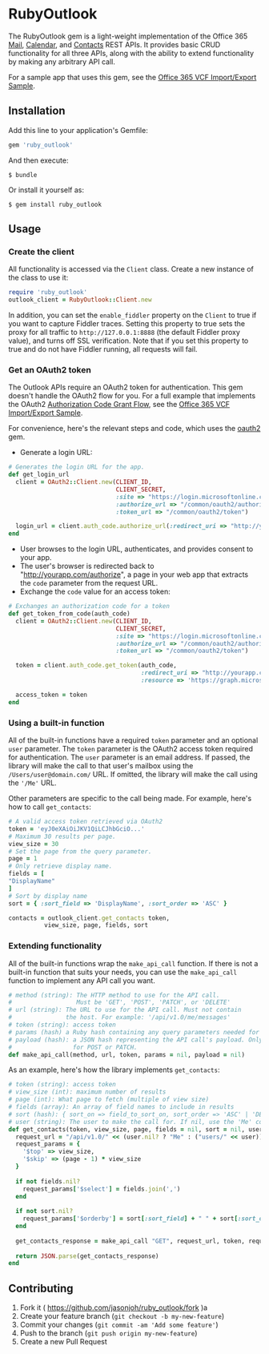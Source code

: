 # RubyOutlook

The RubyOutlook gem is a light-weight implementation of the Office 365 [Mail](https://msdn.microsoft.com/office/office365/APi/mail-rest-operations), [Calendar](https://msdn.microsoft.com/office/office365/APi/calendar-rest-operations), and [Contacts](https://msdn.microsoft.com/office/office365/APi/contacts-rest-operations) REST APIs. It provides basic CRUD functionality for all three APIs, along with the ability to extend functionality by making any arbitrary API call.

For a sample app that uses this gem, see the [Office 365 VCF Import/Export Sample](https://github.com/jasonjoh/o365-vcftool).

## Installation

Add this line to your application's Gemfile:

```ruby
gem 'ruby_outlook'
```

And then execute:

    $ bundle

Or install it yourself as:

    $ gem install ruby_outlook

## Usage

### Create the client

All functionality is accessed via the `Client` class. Create a new instance of the class to use it:

```ruby
require 'ruby_outlook'
outlook_client = RubyOutlook::Client.new
```

In addition, you can set the `enable_fiddler` property on the `Client` to true if you want to capture Fiddler traces. Setting this property to true sets the proxy for all traffic to `http://127.0.0.1:8888` (the default Fiddler proxy value), and turns off SSL verification. Note that if you set this property to true and do not have Fiddler running, all requests will fail.

### Get an OAuth2 token ###

The Outlook APIs require an OAuth2 token for authentication. This gem doesn't handle the OAuth2 flow for you. For a full example that implements the OAuth2 [Authorization Code Grant Flow](https://msdn.microsoft.com/en-us/library/azure/dn645542.aspx), see the [Office 365 VCF Import/Export Sample](https://github.com/jasonjoh/o365-vcftool).

For convenience, here's the relevant steps and code, which uses the [oauth2](https://rubygems.org/gems/oauth2) gem.

- Generate a login URL:
```ruby
# Generates the login URL for the app.
def get_login_url
  client = OAuth2::Client.new(CLIENT_ID,
                              CLIENT_SECRET,
                              :site => "https://login.microsoftonline.com",
                              :authorize_url => "/common/oauth2/authorize",
                              :token_url => "/common/oauth2/token")

  login_url = client.auth_code.authorize_url(:redirect_uri => "http://yourapp.com/authorize")
end
```
- User browses to the login URL, authenticates, and provides consent to your app.
- The user's browser is redirected back to "http://yourapp.com/authorize", a page in your web app that extracts the `code` parameter from the request URL.
- Exchange the `code` value for an access token:
```ruby
# Exchanges an authorization code for a token
def get_token_from_code(auth_code)
  client = OAuth2::Client.new(CLIENT_ID,
                              CLIENT_SECRET,
                              :site => "https://login.microsoftonline.com",
                              :authorize_url => "/common/oauth2/authorize",
                              :token_url => "/common/oauth2/token")

  token = client.auth_code.get_token(auth_code,
                                     :redirect_uri => "http://yourapp.com/authorize",
                                     :resource => 'https://graph.microsoft.com')

  access_token = token
end
```

### Using a built-in function

All of the built-in functions have a required `token` parameter and an optional `user` parameter. The `token` parameter is the OAuth2 access token required for authentication. The `user` parameter is an email address. If passed, the library will make the call to that user's mailbox using the `/Users/user@domain.com/` URL. If omitted, the library will make the call using the `'/Me'` URL.

Other parameters are specific to the call being made. For example, here's how to call `get_contacts`:

```ruby
# A valid access token retrieved via OAuth2
token = 'eyJ0eXAiOiJKV1QiLCJhbGciO...'
# Maximum 30 results per page.
view_size = 30
# Set the page from the query parameter.
page = 1
# Only retrieve display name.
fields = [
"DisplayName"
]
# Sort by display name
sort = { :sort_field => 'DisplayName', :sort_order => 'ASC' }

contacts = outlook_client.get_contacts token,
          view_size, page, fields, sort
```

### Extending functionality

All of the built-in functions wrap the `make_api_call` function. If there is not a built-in function that suits your needs, you can use the `make_api_call` function to implement any API call you want.

```ruby
# method (string): The HTTP method to use for the API call. 
#                  Must be 'GET', 'POST', 'PATCH', or 'DELETE'
# url (string): The URL to use for the API call. Must not contain
#               the host. For example: '/api/v1.0/me/messages'
# token (string): access token
# params (hash) a Ruby hash containing any query parameters needed for the API call
# payload (hash): a JSON hash representing the API call's payload. Only used
#                 for POST or PATCH.
def make_api_call(method, url, token, params = nil, payload = nil)
```

As an example, here's how the library implements `get_contacts`:

```ruby
# token (string): access token
# view_size (int): maximum number of results
# page (int): What page to fetch (multiple of view size)
# fields (array): An array of field names to include in results
# sort (hash): { sort_on => field_to_sort_on, sort_order => 'ASC' | 'DESC' }
# user (string): The user to make the call for. If nil, use the 'Me' constant.
def get_contacts(token, view_size, page, fields = nil, sort = nil, user = nil)
  request_url = "/api/v1.0/" << (user.nil? ? "Me" : ("users/" << user)) << "/Contacts"
  request_params = {
    '$top' => view_size,
    '$skip' => (page - 1) * view_size
  }
  
  if not fields.nil?
    request_params['$select'] = fields.join(',')
  end 
  
  if not sort.nil?
    request_params['$orderby'] = sort[:sort_field] + " " + sort[:sort_order]
  end
  
  get_contacts_response = make_api_call "GET", request_url, token, request_params
  
  return JSON.parse(get_contacts_response)
end
```


## Contributing

1. Fork it ( https://github.com/jasonjoh/ruby_outlook/fork )a
2. Create your feature branch (`git checkout -b my-new-feature`)
3. Commit your changes (`git commit -am 'Add some feature'`)
4. Push to the branch (`git push origin my-new-feature`)
5. Create a new Pull Request


